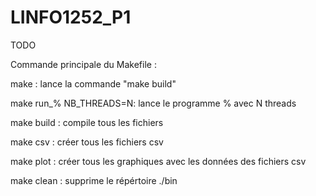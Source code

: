 # LINFO1252_P1

TODO

Commande principale du Makefile :

make : lance la commande "make build"

make run_% NB_THREADS=N: lance le programme % avec N threads

make build : compile tous les fichiers

make csv : créer tous les fichiers csv

make plot : créer tous les graphiques avec les données des fichiers csv

make clean : supprime le répértoire ./bin